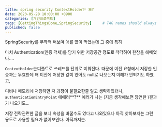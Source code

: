 ```yaml
---
title: spring security ContextHolder는 왜?
date: 2023-05-28 10:00:00 +0900
categories: [개인프로젝트]
tags: [GettingThingsDone,SpringSecurity]     # TAG names should always be lowercase
published: false
---
```

SpringSecurity를 무작적 써보며 애를 많이 먹었는데 그 중에 특히

마치 Authentication(인증 객체)를 담기 위한 저장공간 정도로 착각하여 한참을 헤메었다.…

`ContextHolder`는디폴트로 쓰레드를 단위로 이뤄진다.
때문에 이전 요청에서 저장한 인증과는 무효한데  왜 이전에 저장한 값이 있어도 null로 나오는지 이해가 안되기도 하였고, 

디비나 메모리에 저장하면 저 과정이 불필요한줄 알고 생략하였더니, `authenticationEntryPoint` 에에러**?** 에러가 나는 (지금 생각해보면 당연한 )결과가 나오기도…

저장 전략관련한 글을 보니 속성을 바꿀수도 있다고 나와있으나 아직 찾아보지는 그런 용도로 사용할 필요가 없어보인다. 아직까지는.